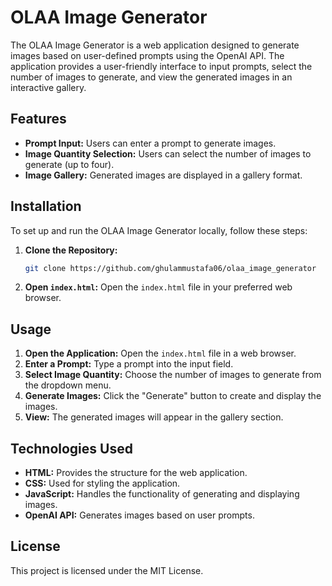 # OLAA Image Generator

The OLAA Image Generator is a web application designed to generate images based on user-defined prompts using the OpenAI API. The application provides a user-friendly interface to input prompts, select the number of images to generate, and view the generated images in an interactive gallery.

## Features

- **Prompt Input:** Users can enter a prompt to generate images.
- **Image Quantity Selection:** Users can select the number of images to generate (up to four).
- **Image Gallery:** Generated images are displayed in a gallery format.

## Installation

To set up and run the OLAA Image Generator locally, follow these steps:

1. **Clone the Repository:**
    ```bash
    git clone https://github.com/ghulammustafa06/olaa_image_generator
    ```
2. **Open `index.html`:**
    Open the `index.html` file in your preferred web browser.

## Usage

1. **Open the Application:**
    Open the `index.html` file in a web browser.
2. **Enter a Prompt:**
    Type a prompt into the input field.
3. **Select Image Quantity:**
    Choose the number of images to generate from the dropdown menu.
4. **Generate Images:**
    Click the "Generate" button to create and display the images.
5. **View:**
    The generated images will appear in the gallery section.

## Technologies Used

- **HTML:** Provides the structure for the web application.
- **CSS:** Used for styling the application.
- **JavaScript:** Handles the functionality of generating and displaying images.
- **OpenAI API:** Generates images based on user prompts.

## License

This project is licensed under the MIT License. 
